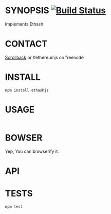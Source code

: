# SYNOPSIS [![Build Status](https://travis-ci.org/ethereum/ethashjs.svg)](https://travis-ci.org/ethereum/ethashjs)
Implements Ethash

# CONTACT
 [Scrollback](https://scrollback.io/ethereumjs/all/all-messages) or #ethereumjs on freenode

# INSTALL
`npm install ethashjs`

# USAGE
```javascript

```

# BOWSER  
Yep, You can browserify it.

# API


# TESTS
`npm test`
